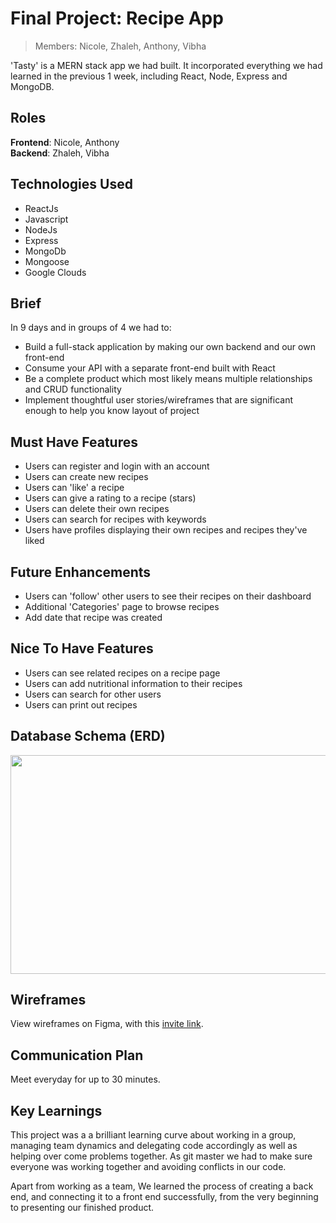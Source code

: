 # Final Project: Recipe App
> Members: Nicole, Zhaleh, Anthony, Vibha

 'Tasty' is a MERN stack app we had built. It incorporated everything we had learned in the previous 1 week, including React, Node, Express and MongoDB.

## Roles
**Frontend**: Nicole, Anthony<br>
**Backend**: Zhaleh, Vibha

## Technologies Used
<ul>
 <li>ReactJs</li>
 <li>Javascript</li>
 <li>NodeJs</li>
 <li>Express</li>
 <li>MongoDb</li>
 <li>Mongoose</li>
 <li>Google Clouds</li>
</ul>

## Brief
In 9 days and in groups of 4 we had to:
<ul>
 <li>Build a full-stack application by making our own backend and our own front-end</li>
 <li>Consume your API with a separate front-end built with React</li>
 <li>Be a complete product which most likely means multiple relationships and CRUD functionality</li>
 <li>Implement thoughtful user stories/wireframes that are significant enough to help you know layout of project</li>
 
</ul>

## Must Have Features
* Users can register and login with an account
* Users can create new recipes
* Users can 'like' a recipe
* Users can give a rating to a recipe (stars)
* Users can delete their own recipes
* Users can search for recipes with keywords
* Users have profiles displaying their own recipes and recipes they've liked

## Future Enhancements
* Users can 'follow' other users to see their recipes on their dashboard
* Additional 'Categories' page to browse recipes
* Add date that recipe was created

## Nice To Have Features
* Users can see related recipes on a recipe page
* Users can add nutritional information to their recipes
* Users can search for other users
* Users can print out recipes

## Database Schema (ERD)
<img src="https://github.com/nicole-ling/recipe-app/blob/master/backend/db-schema.jpg" width="600px" height="350px" />

## Wireframes
View wireframes on Figma, with this [invite link](https://www.figma.com/file/mBoGae8rnqbR7CeMHdjX3S/Recipe-App?node-id=24%3A56).

## Communication Plan
Meet everyday for up to 30 minutes.

## Key Learnings
This project was a a brilliant learning curve about working in a group, managing team dynamics and delegating code accordingly as well as helping over come problems together. As git master we had to make sure everyone was working together and avoiding conflicts in our code. 

Apart from working as a team, We learned the process of creating a back end, and connecting it to a front end successfully, from the very beginning to presenting our finished product.


